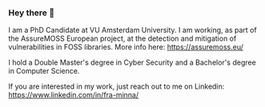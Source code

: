 ### Hey there 👋


I am a PhD Candidate at VU Amsterdam University. I am working, as part of the AssureMOSS European project, at the detection and mitigation of vulnerabilities in FOSS libraries. More info here: https://assuremoss.eu/

I hold a Double Master's degree in Cyber Security and a Bachelor's degree in Computer Science.

If you are interested in my work, just reach out to me on Linkedin: https://www.linkedin.com/in/fra-minna/
